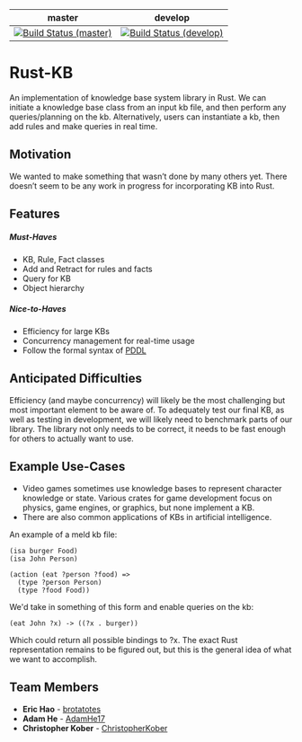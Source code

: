 | master | develop |
|:-:|:-:|
| [![Build Status (master)](https://travis-ci.org/LemonPancakes/Rust-KB.svg?branch=master)](https://travis-ci.org/LemonPancakes/Rust-KB) | [![Build Status (develop)](https://travis-ci.org/LemonPancakes/Rust-KB.svg?branch=develop)](https://travis-ci.org/LemonPancakes/Rust-KB) |

# Rust-KB

An implementation of knowledge base system library in Rust. We can initiate a knowledge base class from an input kb file, and then perform any queries/planning on the kb. Alternatively, users can instantiate a kb, then add rules and make queries in real time.

## Motivation

We wanted to make something that wasn’t done by many others yet. There doesn’t seem to be any work in progress for incorporating KB into Rust.

## Features

##### Must-Haves

* KB, Rule, Fact classes
* Add and Retract for rules and facts
* Query for KB
* Object hierarchy

##### Nice-to-Haves

* Efficiency for large KBs
* Concurrency management for real-time usage
* Follow the formal syntax of [PDDL](https://en.wikipedia.org/wiki/Planning_Domain_Definition_Language)

## Anticipated Difficulties

Efficiency (and maybe concurrency) will likely be the most challenging but most important element to be aware of. To adequately test our final KB, as well as testing in development, we will likely need to benchmark parts of our library. The library not only needs to be correct, it needs to be fast enough for others to actually want to use.

## Example Use-Cases

* Video games sometimes use knowledge bases to represent character knowledge or state. Various crates for game development focus on physics, game engines, or graphics, but none implement a KB.
* There are also common applications of KBs in artificial intelligence.

An example of a meld kb file:

```
(isa burger Food)
(isa John Person)

(action (eat ?person ?food) =>
  (type ?person Person)
  (type ?food Food))
```

We'd take in something of this form and enable queries on the kb:

```
(eat John ?x) -> ((?x . burger))
```

Which could return all possible bindings to ?x. The exact Rust representation remains to be figured out, but this is the general idea of what we want to accomplish.

## Team Members

* **Eric Hao** - [brotatotes](https://github.com/brotatotes)
* **Adam He** - [AdamHe17](https://github.com/AdamHe17)
* **Christopher Kober** - [ChristopherKober](https://github.com/ChristopherKober)
